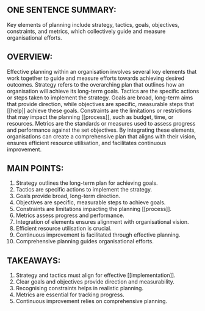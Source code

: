 ## ONE SENTENCE SUMMARY:
Key elements of planning include strategy, tactics, goals, objectives, constraints, and metrics, which collectively guide and measure organisational efforts.

## OVERVIEW:
Effective planning within an organisation involves several key elements that work together to guide and measure efforts towards achieving desired outcomes. Strategy refers to the overarching plan that outlines how an organisation will achieve its long-term goals. Tactics are the specific actions or steps taken to implement the strategy. Goals are broad, long-term aims that provide direction, while objectives are specific, measurable steps that [[help]] achieve these goals. Constraints are the limitations or restrictions that may impact the planning [[process]], such as budget, time, or resources. Metrics are the standards or measures used to assess progress and performance against the set objectives. By integrating these elements, organisations can create a comprehensive plan that aligns with their vision, ensures efficient resource utilisation, and facilitates continuous improvement.

## MAIN POINTS:
1. Strategy outlines the long-term plan for achieving goals.
2. Tactics are specific actions to implement the strategy.
3. Goals provide broad, long-term direction.
4. Objectives are specific, measurable steps to achieve goals.
5. Constraints are limitations impacting the planning [[process]].
6. Metrics assess progress and performance.
7. Integration of elements ensures alignment with organisational vision.
8. Efficient resource utilisation is crucial.
9. Continuous improvement is facilitated through effective planning.
10. Comprehensive planning guides organisational efforts.

## TAKEAWAYS:
1. Strategy and tactics must align for effective [[implementation]].
2. Clear goals and objectives provide direction and measurability.
3. Recognising constraints helps in realistic planning.
4. Metrics are essential for tracking progress.
5. Continuous improvement relies on comprehensive planning.